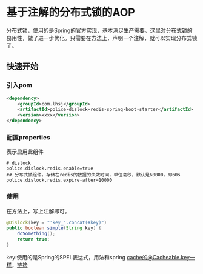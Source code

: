 # 基于注解的分布式锁的AOP

分布式锁，使用的是Spring的官方实现，基本满足生产需要。这里对分布式锁的易用性，做了进一步优化。只需要在方法上，声明一个注解，就可以实现分布式锁了。

## 快速开始

### 引入pom

```xml
<dependency>
    <groupId>com.lhsj</groupId>
    <artifactId>police-dislock-redis-spring-boot-starter</artifactId>
    <version>xxxx</version>
</dependency>
```

### 配置properties

表示启用此组件

```properties
# dislock
police.dislock.redis.enable=true
## 分布式锁组件，存储在redis的数据的失效时间，单位毫秒，默认是60000，即60s
police.dislock.redis.expire-after=10000
```

### 使用

在方法上，写上注解即可。

```java
@Dislock(key = "'key_'.concat(#key)")
public boolean simple(String key) {
    doSomething();
    return true;
}
```

key:使用的是Spring的SPEL表达式，用法和spring cache的@Cacheable.key一样，[链接](https://docs.spring.io/spring/docs/4.3.10.RELEASE/spring-framework-reference/html/cache.html#cache-annotations-cacheable-key)
